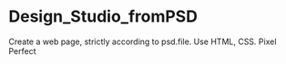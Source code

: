 # Design_Studio_fromPSD


Create a web page, strictly according to psd.file. Use HTML, CSS.  Pixel Perfect 
